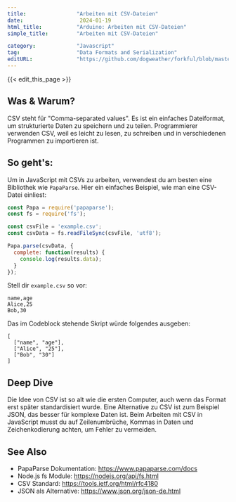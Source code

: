 ```yaml
---
title:                "Arbeiten mit CSV-Dateien"
date:                  2024-01-19
html_title:           "Arduino: Arbeiten mit CSV-Dateien"
simple_title:         "Arbeiten mit CSV-Dateien"

category:             "Javascript"
tag:                  "Data Formats and Serialization"
editURL:              "https://github.com/dogweather/forkful/blob/master/content/de/javascript/working-with-csv.md"
---
```


{{< edit_this_page >}}

## Was & Warum?
CSV steht für "Comma-separated values". Es ist ein einfaches Dateiformat, um strukturierte Daten zu speichern und zu teilen. Programmierer verwenden CSV, weil es leicht zu lesen, zu schreiben und in verschiedenen Programmen zu importieren ist.

## So geht's:
Um in JavaScript mit CSVs zu arbeiten, verwendest du am besten eine Bibliothek wie `PapaParse`. Hier ein einfaches Beispiel, wie man eine CSV-Datei einliest:

```Javascript
const Papa = require('papaparse');
const fs = require('fs');

const csvFile = 'example.csv';
const csvData = fs.readFileSync(csvFile, 'utf8');

Papa.parse(csvData, {
  complete: function(results) {
    console.log(results.data);
  }
});
```

Stell dir `example.csv` so vor:

```
name,age
Alice,25
Bob,30
```

Das im Codeblock stehende Skript würde folgendes ausgeben:

```
[
  ["name", "age"],
  ["Alice", "25"],
  ["Bob", "30"]
]
```

## Deep Dive
Die Idee von CSV ist so alt wie die ersten Computer, auch wenn das Format erst später standardisiert wurde. Eine Alternative zu CSV ist zum Beispiel JSON, das besser für komplexe Daten ist. Beim Arbeiten mit CSV in JavaScript musst du auf Zeilenumbrüche, Kommas in Daten und Zeichenkodierung achten, um Fehler zu vermeiden.

## See Also
- PapaParse Dokumentation: https://www.papaparse.com/docs
- Node.js fs Module: https://nodejs.org/api/fs.html
- CSV Standard: https://tools.ietf.org/html/rfc4180
- JSON als Alternative: https://www.json.org/json-de.html
